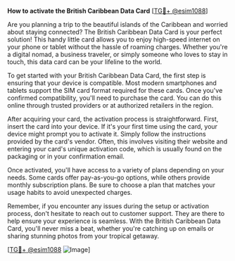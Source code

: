 **How to activate the British Caribbean Data Card** [[TG💪+ @esim1088](https://t.me/s/esim1088)]

Are you planning a trip to the beautiful islands of the Caribbean and worried about staying connected? The British Caribbean Data Card is your perfect solution! This handy little card allows you to enjoy high-speed internet on your phone or tablet without the hassle of roaming charges. Whether you're a digital nomad, a business traveler, or simply someone who loves to stay in touch, this data card can be your lifeline to the world.

To get started with your British Caribbean Data Card, the first step is ensuring that your device is compatible. Most modern smartphones and tablets support the SIM card format required for these cards. Once you've confirmed compatibility, you'll need to purchase the card. You can do this online through trusted providers or at authorized retailers in the region.

After acquiring your card, the activation process is straightforward. First, insert the card into your device. If it's your first time using the card, your device might prompt you to activate it. Simply follow the instructions provided by the card's vendor. Often, this involves visiting their website and entering your card's unique activation code, which is usually found on the packaging or in your confirmation email.

Once activated, you'll have access to a variety of plans depending on your needs. Some cards offer pay-as-you-go options, while others provide monthly subscription plans. Be sure to choose a plan that matches your usage habits to avoid unexpected charges.

Remember, if you encounter any issues during the setup or activation process, don't hesitate to reach out to customer support. They are there to help ensure your experience is seamless. With the British Caribbean Data Card, you'll never miss a beat, whether you're catching up on emails or sharing stunning photos from your tropical getaway.

[[TG💪+ @esim1088](https://t.me/s/esim1088) ![Image](https://i.postimg.cc/Y0z9fWf4/image.png)]